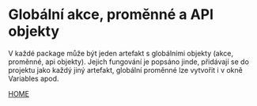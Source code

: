# Globální akce, proměnné a API objekty

V každé package může být jeden artefakt s globálními objekty (akce,
proměnné, api objekty). Jejich fungování je popsáno jinde, přidávají se
do projektu jako každý jiný artefakt, globální proměnné lze vytvořit 
i v okně Variables apod.

[HOME](/index.md)
